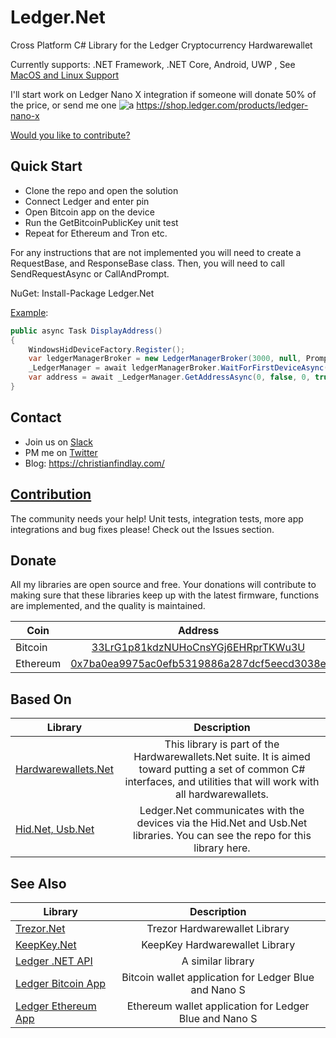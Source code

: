 # Ledger.Net
Cross Platform C# Library for the Ledger Cryptocurrency Hardwarewallet

Currently supports: .NET Framework, .NET Core, Android, UWP , See [MacOS and Linux Support](https://github.com/MelbourneDeveloper/Device.Net/wiki/Linux-and-MacOS-Support)

I'll start work on Ledger Nano X integration if someone will donate 50% of the price, or send me one
![a](https://cdn.shopify.com/s/files/1/2974/4858/products/ledger-nano-x-stand-up_grande_7a016731-824a-4d00-acec-40acfdfed9dc.png?v=1545313453)
https://shop.ledger.com/products/ledger-nano-x

[Would you like to contribute?](https://christianfindlay.com/2019/04/28/calling-all-c-crypto-developers/)

## Quick Start

- Clone the repo and open the solution
- Connect Ledger and enter pin
- Open Bitcoin app on the device
- Run the GetBitcoinPublicKey unit test
- Repeat for Ethereum and Tron etc.

For any instructions that are not implemented you will need to create a RequestBase, and ResponseBase class. Then, you will need to call SendRequestAsync or CallAndPrompt.

NuGet: Install-Package Ledger.Net

[Example](https://github.com/MelbourneDeveloper/Ledger.Net/blob/7b166489eb227ffe56eeb765ba6108d4573ebedc/src/Ledger.Net.Tests/LedgerTests.cs#L125):
```cs
public async Task DisplayAddress()
{
    WindowsHidDeviceFactory.Register();
    var ledgerManagerBroker = new LedgerManagerBroker(3000, null, Prompt);
    _LedgerManager = await ledgerManagerBroker.WaitForFirstDeviceAsync();
    var address = await _LedgerManager.GetAddressAsync(0, false, 0, true);
}
```
## Contact

- Join us on [Slack](https://join.slack.com/t/hardwarewallets/shared_invite/enQtNjA5MDgxMzE2Nzg2LWUyODIzY2U0ODE5OTFlMmI3MGYzY2VkZGJjNTc0OTUwNDliMTg2MzRiNTU1MTVjZjI0YWVhNjQzNjUwMjEyNzQ)
- PM me on [Twitter](https://twitter.com/cfdevelop)
- Blog: https://christianfindlay.com/

## [Contribution](https://github.com/MelbourneDeveloper/Ledger.Net/blob/master/CONTRIBUTING.md)

The community needs your help! Unit tests, integration tests, more app integrations and bug fixes please! Check out the Issues section.

## Donate

All my libraries are open source and free. Your donations will contribute to making sure that these libraries keep up with the latest firmware, functions are implemented, and the quality is maintained.

| Coin           | Address |
| -------------  |:-------------:|
| Bitcoin        | [33LrG1p81kdzNUHoCnsYGj6EHRprTKWu3U](https://www.blockchain.com/btc/address/33LrG1p81kdzNUHoCnsYGj6EHRprTKWu3U) |
| Ethereum       | [0x7ba0ea9975ac0efb5319886a287dcf5eecd3038e](https://etherdonation.com/d?to=0x7ba0ea9975ac0efb5319886a287dcf5eecd3038e) |

## Based On

| Library           | Description |
| -------------  |:-------------:|
| [Hardwarewallets.Net](https://github.com/MelbourneDeveloper/Hardwarewallets.Net) | This library is part of the Hardwarewallets.Net suite. It is aimed toward putting a set of common C# interfaces, and utilities that will work with all hardwarewallets. |
| [Hid.Net, Usb.Net](https://github.com/MelbourneDeveloper/Device.Net)             | Ledger.Net communicates with the devices via the Hid.Net and Usb.Net libraries. You can see the repo for this library here. |

## See Also

| Library           | Description |
| -------------  |:-------------:|
| [Trezor.Net](https://github.com/MelbourneDeveloper/Trezor.Net)                   | Trezor Hardwarewallet Library
| [KeepKey.Net](https://github.com/MelbourneDeveloper/KeepKey.Net)                 | KeepKey Hardwarewallet Library
| [Ledger .NET API](https://github.com/LedgerHQ/ledger-dotnet-api)                 | A similar library |
| [Ledger Bitcoin App](https://github.com/LedgerHQ/blue-app-btc)                   | Bitcoin wallet application for Ledger Blue and Nano S |
| [Ledger Ethereum App](https://github.com/LedgerHQ/blue-app-eth)                  | Ethereum wallet application for Ledger Blue and Nano S |

